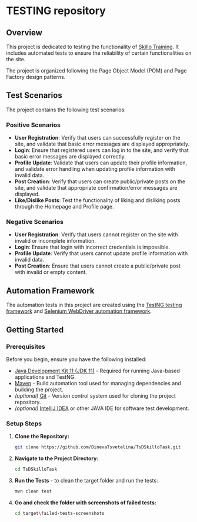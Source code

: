 # TESTING repository

## Overview

This project is dedicated to testing the functionality of [Skillo Training](http://training.skillo-bg.com). It includes automated tests to ensure the reliability of certain functionalities on the site.

The project is organized following the Page Object Model (POM) and Page Factory design patterns.

## Test Scenarios

The project contains the following test scenarios:

### Positive Scenarios

* **User Registration**: Verify that users can successfully register on the site, and validate that basic error messages are displayed appropriately.
* **Login**: Ensure that registered users can log in to the site, and verify that basic error messages are displayed correctly.
* **Profile Update**: Validate that users can update their profile information, and validate error handling when updating profile information with invalid data.
* **Post Creation**: Verify that users can create public/private posts on the site, and validate that appropriate confirmation/error messages are displayed.
* **Like/Dislike Posts**: Test the functionality of liking and disliking posts through the Homepage and Profile page.

### Negative Scenarios

* **User Registration**: Verify that users cannot register on the site with invalid or incomplete information.
* **Login**: Ensure that login with incorrect credentials is impossible.
* **Profile Update**: Verify that users cannot update profile information with invalid data.
* **Post Creation**: Ensure that users cannot create a public/private post with invalid or empty content.

## Automation Framework

The automation tests in this project are created using the [TestNG testing framework](https://testng.org/) and [Selenium WebDriver automation framework](https://www.selenium.dev/).

## Getting Started

### Prerequisites

Before you begin, ensure you have the following installed:

- [Java Development Kit 11 (JDK 11)](https://www.oracle.com/java/technologies/javase-jdk11-downloads.html) - Required for running Java-based applications and TestNG.
- [Maven](https://maven.apache.org/download.cgi) - Build automation tool used for managing dependencies and building the project.
- *(optional)* [Git](https://git-scm.com/downloads) - Version control system used for cloning the project repository.
- *(optional)* [IntelliJ IDEA](https://www.jetbrains.com/idea/download/?section=windows) or other JAVA IDE for software test development.

### Setup Steps

1. **Clone the Repository:**
   ```bash
   git clone https://github.com/DinevaTsvetelina/TsDSkilloTask.git

2. **Navigate to the Project Directory:**
   ```bash
   cd TsDSkilloTask

3. **Run the Tests** - to clean the target folder and run the tests:
   ```bash
   mvn clean test

4. **Go and check the folder with screenshots of failed tests:**
   ```bash
   cd target\failed-tests-screenshots
   ```